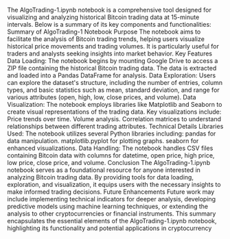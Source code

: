 The AlgoTrading-1.ipynb notebook is a comprehensive tool designed for visualizing and analyzing historical Bitcoin trading data at 15-minute intervals. Below is a summary of its key components and functionalities:
Summary of AlgoTrading-1 Notebook
Purpose
The notebook aims to facilitate the analysis of Bitcoin trading trends, helping users visualize historical price movements and trading volumes. It is particularly useful for traders and analysts seeking insights into market behavior.
Key Features
Data Loading:
The notebook begins by mounting Google Drive to access a ZIP file containing the historical Bitcoin trading data. The data is extracted and loaded into a Pandas DataFrame for analysis.
Data Exploration:
Users can explore the dataset's structure, including the number of entries, column types, and basic statistics such as mean, standard deviation, and range for various attributes (open, high, low, close prices, and volume).
Data Visualization:
The notebook employs libraries like Matplotlib and Seaborn to create visual representations of the trading data. Key visualizations include:
Price trends over time.
Volume analysis.
Correlation matrices to understand relationships between different trading attributes.
Technical Details
Libraries Used:
The notebook utilizes several Python libraries including:
pandas for data manipulation.
matplotlib.pyplot for plotting graphs.
seaborn for enhanced visualizations.
Data Handling:
The notebook handles CSV files containing Bitcoin data with columns for datetime, open price, high price, low price, close price, and volume.
Conclusion
The AlgoTrading-1.ipynb notebook serves as a foundational resource for anyone interested in analyzing Bitcoin trading data. By providing tools for data loading, exploration, and visualization, it equips users with the necessary insights to make informed trading decisions.
Future Enhancements
Future work may include implementing technical indicators for deeper analysis, developing predictive models using machine learning techniques, or extending the analysis to other cryptocurrencies or financial instruments.
This summary encapsulates the essential elements of the AlgoTrading-1.ipynb notebook, highlighting its functionality and potential applications in cryptocurrency
